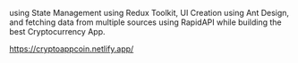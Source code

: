 
using State Management using Redux Toolkit, UI Creation using Ant Design, and fetching data from multiple sources using RapidAPI while building the best Cryptocurrency App.

https://cryptoappcoin.netlify.app/
